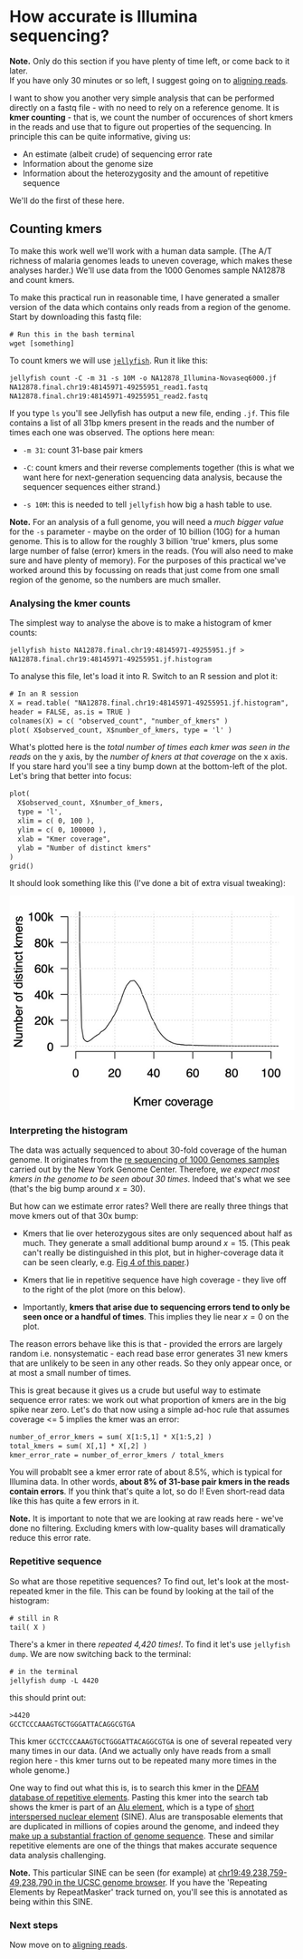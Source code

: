 # How accurate is Illumina sequencing?

**Note.** Only do this section if you have plenty of time left, or come back to it later.  
If you have only 30 minutes or so left, I suggest going on to [aligning reads](aligning_reads.md).

I want to show you another very simple analysis that can be performed directly on a fastq file -
with no need to rely on a reference genome. It is **kmer counting** - that is, we count the number
of occurences of short kmers in the reads and use that to figure out properties of the sequencing.
In principle this can be quite informative, giving us:

* An estimate (albeit crude) of sequencing error rate
* Information about the genome size
* Information about the heterozygosity and the amount of repetitive sequence

We'll do the first of these here.

## Counting kmers

To make this work well we'll work with a human data sample. (The A/T richness of malaria genomes
leads to uneven coverage, which makes these analyses harder.) We'll use data from the 1000 Genomes
sample NA12878 and count kmers.

To make this practical run in reasonable time, I have generated a smaller version of the data which
contains only reads from a region of the genome. Start by downloading this fastq file:

```
# Run this in the bash terminal
wget [something]
```

To count kmers we will use [`jellyfish`](https://github.com/zippav/Jellyfish-2).  Run it like this:
```
jellyfish count -C -m 31 -s 10M -o NA12878_Illumina-Novaseq6000.jf NA12878.final.chr19:48145971-49255951_read1.fastq NA12878.final.chr19:48145971-49255951_read2.fastq
```

If you type `ls` you'll see Jellyfish has output a new file, ending `.jf`. This file contains a
list of all 31bp kmers present in the reads and the number of times each one was observed.  The options here mean:

* `-m 31`: count 31-base pair kmers

* `-C`: count kmers and their reverse complements together (this is what we want here for
  next-generation sequencing data analysis, because the sequencer sequences either strand.)

* `-s 10M`: this is needed to tell `jellyfish` how big a hash table to use.

**Note.** For an analysis of a full genome, you will need a *much bigger value* for the `-s`
parameter - maybe on the order of 10 billion (10G) for a human genome. This is to allow for the
roughly 3 billion 'true' kmers, plus some large number of false (error) kmers in the reads. (You
will also need to make sure and have plenty of memory). For the purposes of this practical we've
worked around this by focussing on reads that just come from one small region of the genome, so the
numbers are much smaller.

### Analysing the kmer counts

The simplest way to analyse the above is to make a histogram of kmer counts:

```
jellyfish histo NA12878.final.chr19:48145971-49255951.jf > NA12878.final.chr19:48145971-49255951.jf.histogram
```

To analyse this file, let's load it into R.  Switch to an R session and plot it:

```
# In an R session
X = read.table( "NA12878.final.chr19:48145971-49255951.jf.histogram", header = FALSE, as.is = TRUE )
colnames(X) = c( "observed_count", "number_of_kmers" )
plot( X$observed_count, X$number_of_kmers, type = 'l' )
```

What's plotted here is the *total number of times each kmer was seen in the reads* on the y axis,
by the *number of kners at that coverage* on the x axis. If you stare hard you'll see a tiny bump
down at the bottom-left of the plot. Let's bring that better into focus:

```
plot(
  X$observed_count, X$number_of_kmers,
  type = 'l',
  xlim = c( 0, 100 ),
  ylim = c( 0, 100000 ),
  xlab = "Kmer coverage",
  ylab = "Number of distinct kmers"
)
grid()
```

It should look something like this (I've done a bit of extra visual tweaking):

![img](./images/NA12878_Illumina-NovaSeq6000_chr19:48145971-49255951.jf.histogram.jpg)

### Interpreting the histogram

The data was actually sequenced to about 30-fold coverage of the human genome. It originates from
the [re sequencing of 1000 Genomes samples](https://www.internationalgenome.org/data-portal/data-collection/30x-grch38)
carried out by the New York Genome Center. Therefore, *we expect most kmers in the genome to be seen about 30
times*. Indeed that's what we see (that's the big bump around $x=30$).

But how can we estimate error rates?  Well there are really three things that move kmers out of that 30x bump:

* Kmers that lie over heterozygous sites are only sequenced about half as much. They generate a
  small additional bump around $x=15$. (This peak can't really be distinguished in this plot, but in
  higher-coverage data it can be seen clearly, e.g. [Fig 4 of this
  paper](https://journals.plos.org/ploscompbiol/article?id=10.1371/journal.pcbi.1009254).)

* Kmers that lie in repetitive sequence have high coverage - they live off to the right of the plot
  (more on this below).

* Importantly, **kmers that arise due to sequencing errors tend to only be seen once or a handful of
  times**. This implies they lie near $x=0$ on the plot. 

The reason errors behave like this is that - provided the errors are largely random i.e.
nonsystematic - each read base error generates 31 new kmers that are unlikely to be seen in any
other reads.  So they only appear once, or at most a small number of times.

This is great because it gives us a crude but useful way to estimate sequence error rates: we work
out what proportion of kmers are in the big spike near zero. Let's do that now using a simple
ad-hoc rule that assumes coverage <= 5 implies the kmer was an error:

```
number_of_error_kmers = sum( X[1:5,1] * X[1:5,2] )
total_kmers = sum( X[,1] * X[,2] )
kmer_error_rate = number_of_error_kmers / total_kmers
```

You will probablt see a kmer error rate of about 8.5%, which is typical for Illumina data. In other
words, **about 8% of 31-base pair kmers in the reads contain errors**. If you think that's quite a
lot, so do I! Even short-read data like this has quite a few errors in it.

**Note.** It is important to note that we are looking at raw reads here - we've done no filtering.
Excluding kmers with low-quality bases will dramatically reduce this error rate.

### Repetitive sequence

So what are those repetitive sequences? To find out, let's look at the most-repeated kmer in the
file.  This can be found by looking at the tail of the histogram:

```
# still in R
tail( X )
```

There's a kmer in there *repeated 4,420 times!*. To find it let's use `jellyfish dump`. We are now
switching back to the terminal:

```
# in the terminal
jellyfish dump -L 4420
```

this should print out:
```
>4420
GCCTCCCAAAGTGCTGGGATTACAGGCGTGA
```

This kmer `GCCTCCCAAAGTGCTGGGATTACAGGCGTGA` is one of several repeated very many times in our data.
(And we actually only have reads from a small region here - this kmer turns out to be repeated many
more times in the whole genome.)

One way to find out what this is, is to search this kmer in the [DFAM database of repetitive
elements](https://dfam.org). Pasting this kmer into the search tab shows the kmer is part of an
[Alu element](https://en.wikipedia.org/wiki/Alu_element), which is a type of [short interspersed
nuclear element](https://en.wikipedia.org/wiki/Short_interspersed_nuclear_element) (SINE). Alus are
transposable elements that are duplicated in millions of copies around the genome, and indeed they
[make up a substantial fraction of genome
sequence](https://www.ncbi.nlm.nih.gov/pmc/articles/PMC1636486/). These and similar repetitive
elements are one of the things that makes accurate sequence data analysis challenging.

**Note.** This particular SINE can be seen (for example) at [chr19:49,238,759-49,238,790 in the
UCSC genome
browser](https://genome.ucsc.edu/cgi-bin/hgTracks?db=hg38&position=chr19%3A49238759%2D49238790). If
you have the 'Repeating Elements by RepeatMasker' track turned on, you'll see this is annotated as
being within this SINE.

### Next steps

Now move on to [aligning reads](aligning_reads.md).
